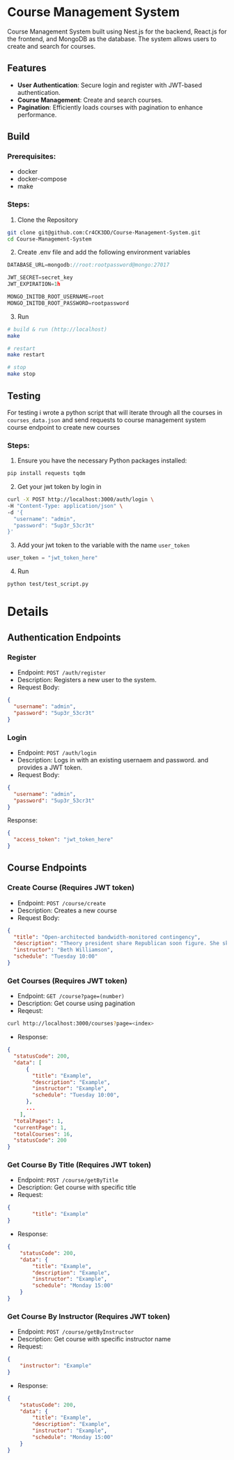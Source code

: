 # Course Management System

Course Management System built using Nest.js for the backend, React.js for the frontend, and MongoDB as the database. The system allows users to create and search for courses.

## Features

- **User Authentication**: Secure login and register with JWT-based authentication.
- **Course Management**: Create and search courses.
- **Pagination**: Efficiently loads courses with pagination to enhance performance.

## Build
### Prerequisites:
- docker
- docker-compose
- make

### Steps:
1. Clone the Repository
```bash
git clone git@github.com:Cr4CK3DD/Course-Management-System.git
cd Course-Management-System
```
2. Create .env file and add the following environment variables
```c
DATABASE_URL=mongodb://root:rootpassword@mongo:27017

JWT_SECRET=secret_key
JWT_EXPIRATION=1h

MONGO_INITDB_ROOT_USERNAME=root
MONGO_INITDB_ROOT_PASSWORD=rootpassword
```

3. Run
```sh
# build & run (http://localhost)
make

# restart
make restart

# stop
make stop
```

## Testing
For testing i wrote a python script that will iterate through all the courses in `courses_data.json` and send requests to course management system course endpoint to create new courses
### Steps:
1. Ensure you have the necessary Python packages installed:
```bash
pip install requests tqdm
```
2. Get your jwt token by login in
```bash
curl -X POST http://localhost:3000/auth/login \
-H "Content-Type: application/json" \
-d '{
  "username": "admin",
  "password": "5up3r_53cr3t"
}'
```
3. Add your jwt token to the variable with the name `user_token`
```python
user_token = "jwt_token_here"
```
4. Run
```
python test/test_script.py
```

# Details
## Authentication Endpoints
### Register
- Endpoint: `POST /auth/register`
- Description: Registers a new user to the system.
- Request Body:
```json
{
  "username": "admin",
  "password": "5up3r_53cr3t"
}
```

### Login
- Endpoint: `POST /auth/login`
- Description: Logs in with an existing usernaem and password. and provides a JWT token.
- Request Body:

```json
{
  "username": "admin",
  "password": "5up3r_53cr3t"
}
```
Response:

```json
{
  "access_token": "jwt_token_here"
}
```

## Course Endpoints
### Create Course (Requires JWT token)
- Endpoint: `POST /course/create`
- Description: Creates a new course
- Request Body:
```json
{
  "title": "Open-architected bandwidth-monitored contingency",
  "description": "Theory president share Republican soon figure. She skill his as bit raise. Bring notice every big onto institution behind listen. Character will way old.",
  "instructor": "Beth Williamson",
  "schedule": "Tuesday 10:00"
}
```
### Get Courses (Requires JWT token)
- Endpoint: `GET /course?page=(number)`
- Description: Get course using pagination
- Reqeust:
```bash
curl http://localhost:3000/courses?page=<index>
```
- Response:
```json
{
  "statusCode": 200,
  "data": [
      {
        "title": "Example",
        "description": "Example",
        "instructor": "Example",
        "schedule": "Tuesday 10:00",
      },
      ...
    ],
  "totalPages": 1,
  "currentPage": 1,
  "totalCourses": 16,
  "statusCode": 200
}
```

### Get Course By Title (Requires JWT token)
- Endpoint: `POST /course/getByTitle`
- Description: Get course with specific title
- Request:
```json
{
        "title": "Example"
}
```
- Response:
```json
{
    "statusCode": 200,
    "data": {
        "title": "Example",
        "description": "Example",
        "instructor": "Example",
        "schedule": "Monday 15:00"
    }
}
```

### Get Course By Instructor (Requires JWT token)
- Endpoint: `POST /course/getByInstructor`
- Description: Get course with specific instructor name
- Request:
```json
{
    "instructor": "Example"
}

```
- Response:
```json
{
    "statusCode": 200,
    "data": {
        "title": "Example",
        "description": "Example",
        "instructor": "Example",
        "schedule": "Monday 15:00"
    }
}
```
